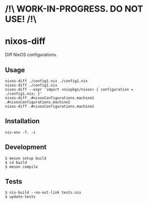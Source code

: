 # /!\ WORK-IN-PROGRESS. DO NOT USE! /!\

# nixos-diff

Diff NixOS configurations.

## Usage

```console
nixos-diff ./config1.nix ./config1.nix
nixos-diff ./config1.nix
nixos-diff --expr 'import <nixpkgs/nixos> { configuration = ./config1.nix; }'
nixos-diff .#nixosConfigurations.machine1 .#nixosConfigurations.machine2
nixos-diff .#nixosConfigurations.machine1
```

## Installation

```console
nix-env -f. -i
```

## Development

```console
$ meson setup build
$ cd build
$ meson compile
```

## Tests

```console
$ nix-build --no-out-link tests.nix
$ update-tests
```
